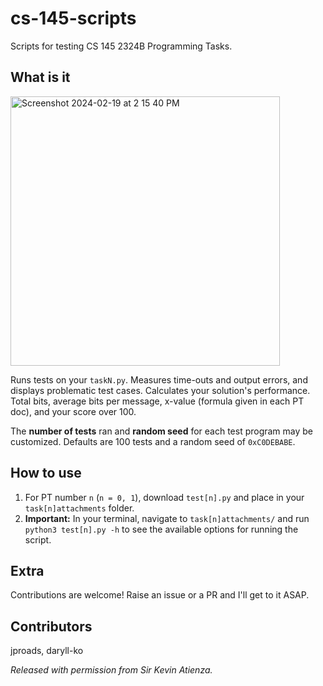 # cs-145-scripts

Scripts for testing CS 145 2324B Programming Tasks. 

## What is it
<img width="431" alt="Screenshot 2024-02-19 at 2 15 40 PM" src="https://github.com/jproads/cs-145-scripts/assets/93178783/f9f6c2b5-5523-4248-a84f-520284c3a37b">

Runs tests on your `taskN.py`. Measures time-outs and output errors, and displays problematic test cases. Calculates your solution's performance. Total bits, average bits per message, x-value (formula given in each PT doc), and your score over 100.

The **number of tests** ran and **random seed** for each test program may be customized. Defaults are 100 tests and a random seed of `0xC0DEBABE`.

## How to use
1. For PT number `n` (`n = 0, 1`), download `test[n].py` and place in your `task[n]attachments` folder.
2. **Important:** In your terminal, navigate to `task[n]attachments/` and run `python3 test[n].py -h` to see the available options for running the script.

## Extra
Contributions are welcome! Raise an issue or a PR and I'll get to it ASAP.

## Contributors
jproads, daryll-ko

*Released with permission from Sir Kevin Atienza.*
